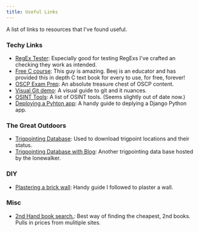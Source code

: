 ```yaml
---
title: Useful Links
---
```


A list of links to resources that I've found useful.

### Techy Links
- [RegEx Tester](https://regex101.com/): Especially good for testing RegExs I've crafted an checking they work as intended.
- [Free C course](https://beej.us/guide/): This guy is amazing. Beej is an educator and has provided this in depth C text book for every to use, for free, forever!
- [OSCP Exam Prep](https://github.com/shreyaschavhan/oscp-pre-preparation-plan-and-notes): An absolute treasure chest of OSCP content.
- [Visual Git demo](https://learngitbranching.js.org/): A visual guide to git and it nuances.
- [OSINT Tools](https://osintframework.com/): A list of OSINT tools. (Seems slightly out of date now.)
- [Deploying a Pyhton app](https://realpython.com/django-nginx-gunicorn/): A handy guide to deplying a Django Python app.

### The Great Outdoors 
- [Trigpointing Database](https://trigpointing.uk/info/trigpoints.php): Used to download trigpoint locations and their status.
- [Trigpointing Database with Blog](https://lonewalker.net/trigtable.php): Another trigpointing data base hosted by the lonewalker.

### DIY
- [Plastering a brick wall](https://plasteringforbeginners.co.uk/how-to-plaster-a-brick-wall/): Handy guide I followed to plaster a wall.


### Misc
- [2nd Hand book search.](https://www.bookfinder.com/): Best way of finding the cheapest, 2nd books. Pulls in prices from mulitiple sites.
